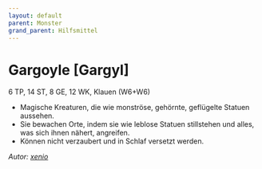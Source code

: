 ```yaml
---
layout: default
parent: Monster
grand_parent: Hilfsmittel
---
```


# Gargoyle [Gargyl]
6 TP, 14 ST, 8 GE, 12 WK, Klauen (W6+W6)
- Magische Kreaturen, die wie monströse, gehörnte, geflügelte Statuen aussehen.
- Sie bewachen Orte, indem sie wie leblose Statuen stillstehen und alles, was sich ihnen nähert, angreifen.
- Können nicht verzaubert und in Schlaf versetzt werden.

*Autor: [xenio](https://xenioinabottle.blogspot.com)*